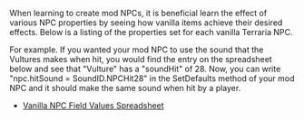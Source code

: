 When learning to create mod NPCs, it is beneficial learn the effect of various NPC properties by seeing how vanilla items achieve their desired effects. Below is a listing of the properties set for each vanilla Terraria NPC. 

For example. If you wanted your mod NPC to use the sound that the Vultures makes when hit, you would find the entry on the spreadsheet below and see that "Vulture" has a "soundHit" of 28. Now, you can write "npc.hitSound = SoundID.NPCHit28" in the SetDefaults method of your mod NPC and it should make the same sound when hit by a player.

- [Vanilla NPC Field Values Spreadsheet](http://bit.ly/TerrariaVanillaNPCFieldValues)